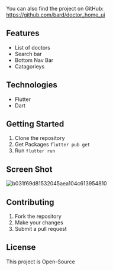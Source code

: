 
You can also find the project on GitHub: https://github.com/bard/doctor_home_ui

## Features

* List of doctors
* Search bar
* Bottom Nav Bar
* Catagorieys



## Technologies

* Flutter
* Dart

## Getting Started

1. Clone the repository
2. Get Packages `flutter pub get`
3. Run `flutter run`

## Screen Shot 
![b031f69d81532045aea104c613954810](https://user-images.githubusercontent.com/86409804/235220707-2cdafeda-8a1e-4577-a76b-cfc4391537fe.png)


## Contributing

1. Fork the repository
2. Make your changes
3. Submit a pull request

## License

This project is Open-Source

